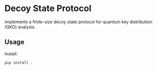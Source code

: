 # Decoy State Protocol

Implements a finite-size decoy state protocol for quantum key distribution (QKD) analysis.

## Usage

Install:

```bash
pip install .
